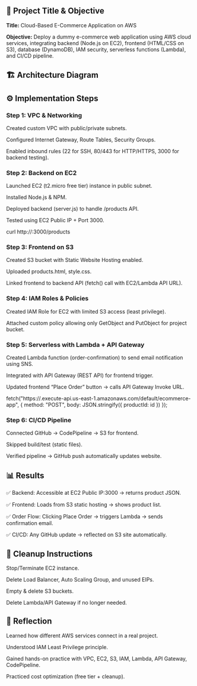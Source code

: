 ## 📌 Project Title & Objective

**Title:** Cloud-Based E-Commerce Application on AWS

**Objective:** Deploy a dummy e-commerce web application using AWS cloud services, integrating backend (Node.js on EC2), frontend (HTML/CSS on S3), database (DynamoDB), IAM security, serverless functions (Lambda), and CI/CD pipeline.

## 🏗️ Architecture Diagram



## ⚙️ Implementation Steps
### Step 1: VPC & Networking

Created custom VPC with public/private subnets.

Configured Internet Gateway, Route Tables, Security Groups.

Enabled inbound rules (22 for SSH, 80/443 for HTTP/HTTPS, 3000 for backend testing).

### Step 2: Backend on EC2

Launched EC2 (t2.micro free tier) instance in public subnet.

Installed Node.js & NPM.

Deployed backend (server.js) to handle /products API.

Tested using EC2 Public IP + Port 3000.

curl http://<EC2-Public-IP>:3000/products

### Step 3: Frontend on S3

Created S3 bucket with Static Website Hosting enabled.

Uploaded products.html, style.css.

Linked frontend to backend API (fetch() call with EC2/Lambda API URL).

### Step 4: IAM Roles & Policies

Created IAM Role for EC2 with limited S3 access (least privilege).

Attached custom policy allowing only GetObject and PutObject for project bucket.

### Step 5: Serverless with Lambda + API Gateway

Created Lambda function (order-confirmation) to send email notification using SNS.

Integrated with API Gateway (REST API) for frontend trigger.

Updated frontend “Place Order” button → calls API Gateway Invoke URL.

fetch("https://<api-id>.execute-api.us-east-1.amazonaws.com/default/ecommerce-app", {
   method: "POST",
   body: JSON.stringify({ productId: id })
});

### Step 6: CI/CD Pipeline

Connected GitHub → CodePipeline → S3 for frontend.

Skipped build/test (static files).

Verified pipeline → GitHub push automatically updates website.

## 📊 Results

✅ Backend: Accessible at EC2 Public IP:3000 → returns product JSON.

✅ Frontend: Loads from S3 static hosting → shows product list.

✅ Order Flow: Clicking Place Order → triggers Lambda → sends confirmation email.

✅ CI/CD: Any GitHub update → reflected on S3 site automatically.

## 🧹 Cleanup Instructions

Stop/Terminate EC2 instance.

Delete Load Balancer, Auto Scaling Group, and unused EIPs.

Empty & delete S3 buckets.

Delete Lambda/API Gateway if no longer needed.

## 📝 Reflection

Learned how different AWS services connect in a real project.

Understood IAM Least Privilege principle.

Gained hands-on practice with VPC, EC2, S3, IAM, Lambda, API Gateway, CodePipeline.

Practiced cost optimization (free tier + cleanup).
